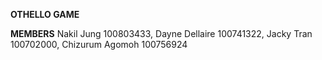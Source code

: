 **OTHELLO GAME**

**MEMBERS**
Nakil Jung 100803433, 
Dayne Dellaire 100741322,
Jacky Tran 100702000,
Chizurum Agomoh 100756924
